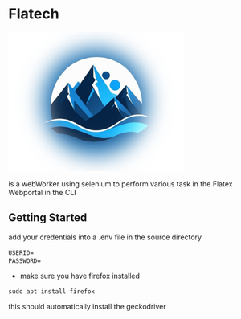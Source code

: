 # Flatech 
<img src="./mountain_fuzzy.png" width="350">

is a webWorker using selenium to perform various task in the Flatex Webportal in the CLI

## Getting Started
add your credentials into a .env file in the source directory
~~~
USERID=
PASSWORD=
~~~

- make sure you have firefox installed 
~~~
sudo apt install firefox
~~~
this should automatically install the geckodriver



